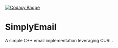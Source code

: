[![Codacy Badge](https://api.codacy.com/project/badge/Grade/ee40293144e94e879770c6038540808e)](https://www.codacy.com/manual/nealepetrillo/SimplyEmail?utm_source=github.com&amp;utm_medium=referral&amp;utm_content=nealepetrillo/SimplyEmail&amp;utm_campaign=Badge_Grade)

# SimplyEmail
A simple C++ email implementation leveraging CURL. 
